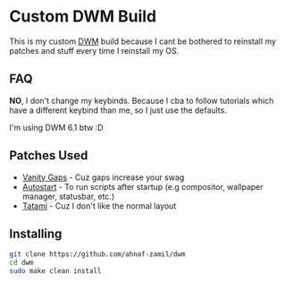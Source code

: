 # Custom DWM Build

This is my custom [DWM](dwm.suckless.org/) build because I cant be bothered to reinstall my patches and stuff every time I reinstall my OS.

## FAQ

**NO**, I don't change my keybinds. Because I cba to follow tutorials which have a different keybind than me, so I just use the defaults.

I'm using DWM 6.1 btw :D

## Patches Used

- [Vanity Gaps](https://dwm.suckless.org/patches/vanitygaps/) - Cuz gaps increase your swag
- [Autostart](https://dwm.suckless.org/patches/autostart/) - To run scripts after startup (e.g compositor, wallpaper manager, statusbar, etc.)
- [Tatami](https://dwm.suckless.org/patches/tatami/) - Cuz I don't like the normal layout

## Installing
```bash
git clone https://github.com/ahnaf-zamil/dwm
cd dwm
sudo make clean install
```
